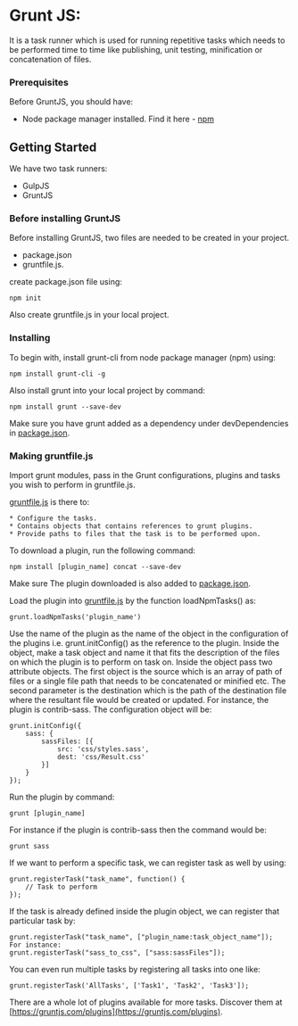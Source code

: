 # Grunt JS:
It is a task runner which is used for running repetitive tasks which needs to be performed time to time like publishing, unit testing, minification or concatenation of files.

### Prerequisites

Before GruntJS, you should have:
* Node package manager installed. Find it here - [npm]([https://www.npmjs.com/)

## Getting Started
We have two task runners:
* GulpJS
* GruntJS

### Before installing GruntJS
Before installing GruntJS, two files are needed to be created in your project.
* package.json
* gruntfile.js.

create package.json file using: 
```
npm init
```
Also create gruntfile.js in your local project.

### Installing

To begin with, install grunt-cli from node package manager (npm) using:
```
npm install grunt-cli -g
```

Also install grunt into your local project by command:
```
npm install grunt --save-dev
```

Make sure you have grunt added as a dependency under devDependencies in [package.json](https://github.com/Areeeb/GruntJS/blob/master/package.json).

### Making gruntfile.js
Import grunt modules, pass in the Grunt configurations, plugins and tasks you wish to perform in gruntfile.js.

[gruntfile.js](https://github.com/Areeeb/GruntJS/blob/master/gruntfile.js) is there to:
```
* Configure the tasks.
* Contains objects that contains references to grunt plugins.
* Provide paths to files that the task is to be performed upon.
```

To download a plugin, run the following command:
```
npm install [plugin_name] concat --save-dev
```

Make sure The plugin downloaded is also added to [package.json](https://github.com/Areeeb/GruntJS/blob/master/package.json).

Load the plugin into [gruntfile.js](https://github.com/Areeeb/GruntJS/blob/master/gruntfile.js) by the function loadNpmTasks() as:
```
grunt.loadNpmTasks('plugin_name')
```
Use the name of the plugin as the name of the object in the configuration of the plugins i.e. grunt.initConfig() as the reference to the plugin. Inside the object, make a task object and name it that fits the description of the files on which the plugin is to perform on task on. Inside the object pass two attribute objects. The first object is the source which is an array of path of files or a single file path that needs to be concatenated or minified etc. The second parameter is the destination which is the path of the destination file where the resultant file would be created or updated.
For instance, the plugin is contrib-sass. The configuration object will be:
```
grunt.initConfig({
    sass: {
        sassFiles: [{
            src: 'css/styles.sass',
            dest: 'css/Result.css'
        }]
    }
});
```
Run the plugin by command:
```
grunt [plugin_name]
```
For instance if the plugin is contrib-sass then the command would be:
```
grunt sass
```
If we want to perform a specific task, we can register task as well by using:
```
grunt.registerTask("task_name", function() {
	// Task to perform
});
```
If the task is already defined inside the plugin object, we can register that particular task by:
```
grunt.registerTask("task_name", ["plugin_name:task_object_name"]);
For instance:
grunt.registerTask("sass_to_css", ["sass:sassFiles"]);
```
You can even run multiple tasks by registering all tasks into one like:
```
grunt.registerTask('AllTasks', ['Task1', 'Task2', 'Task3']);
```
There are a whole lot of plugins available for more tasks. Discover them at [https://gruntjs.com/plugins](https://gruntjs.com/plugins).
